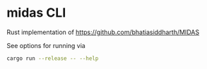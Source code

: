 midas CLI
=========

Rust implementation of https://github.com/bhatiasiddharth/MIDAS

See options for running via

```sh
cargo run --release -- --help
```
